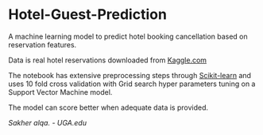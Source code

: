 # Hotel-Guest-Prediction

A machine learning model to predict hotel booking cancellation based on reservation features.

Data is real hotel reservations downloaded from [Kaggle.com](https://www.kaggle.com/datasets/jessemostipak/hotel-booking-demand)

The notebook has extensive preprocessing steps through [Scikit-learn](https://scikit-learn.org) and uses 10 fold cross validation with Grid search hyper parameters tuning on a Support Vector Machine model.

The model can score better when adequate data is provided.

*Sakher alqa. - UGA.edu*
